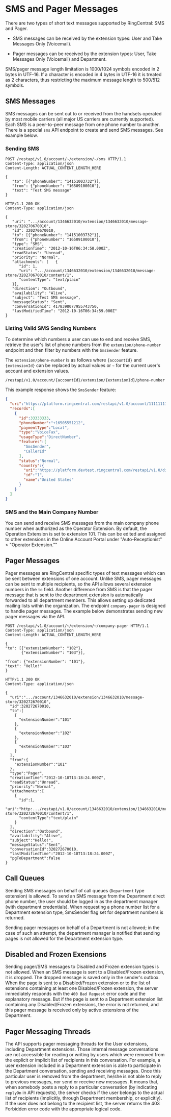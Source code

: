 # SMS and Pager Messages

There are two types of short text messages supported by RingCentral: SMS and Pager.

- SMS messages can be received by the extension types: User and Take Messages Only (Voicemail).

- Pager messages can be received by the extension types: User, Take Messages Only (Voicemail) and Department.

SMS/pager message length limitation is 1000/1024 symbols encoded in 2 bytes in UTF-16. If a character is encoded in 4 bytes in UTF-16 it is treated as 2 characters, thus restricting the maximum message length to 500/512 symbols.

## SMS Messages

SMS messages can be sent out to or received from the handsets operated by most mobile carriers (all major US carriers are currently supported). Each SMS is a peer-to-peer message from one phone number to another. There is a special `sms` API endpoint to create and send SMS messages. See example below.

### Sending SMS

```
POST /restapi/v1.0/account/~/extension/~/sms HTTP/1.1
Content-Type: application/json   
Content-Length: ACTUAL_CONTENT_LENGTH_HERE

{
   "to": [{"phoneNumber": "14151003732"}],
   "from": {"phoneNumber": "16509100010"}, 
   "text": "Test SMS message"
}   
```

```
HTTP/1.1 200 OK
Content-Type: application/json  

{
   "uri": ".../account/1346632010/extension/1346632010/message-store/320270670010",
   "id": 320270670010,
   "to": [{"phoneNumber": "14151003732"}],
   "from": {"phoneNumber": "16509100010"},
   "type": "SMS",
   "creationTime": "2012-10-16T06:34:58.000Z",
   "readStatus": "Unread",
   "priority": "Normal",
   "attachments": [   {
      "id": 1,
      "uri": ".../account/1346632010/extension/1346632010/message-store/320270670010/content/1",
      "contentType": "text/plain"
   }],
   "direction": "Outbound",
   "availability": "Alive",
   "subject": "Test SMS message",
   "messageStatus": "Sent",
   "conversationId": 4178398077955743750,
   "lastModifiedTime": "2012-10-16T06:34:59.000Z"
}
```

### Listing Valid SMS Sending Numbers

To determine which numbers a user can use to end and receive SMS, retrieve the user's list of phone numbers from the `extension/phone-number` endpoint and then filter by numbers with the `SmsSender` feature.

The `extension/phone-number` is as follows where `{accountId}` and `{extensionId}` can be replaced by actual values or `~` for the current user's account and extension values.

`/restapi/v1.0/account/{accountId}/extension/{extensionId}/phone-number`

This example response shows the `SmsSender` feature:

```json
{
  "uri":"https://platform.ringcentral.com/restapi/v1.0/account/11111111/extension/22222222/phone-number?page=1&perPage=100",
  "records":[
    {
      "id":33333333,
      "phoneNumber":"+16505551212",
      "paymentType":"Local",
      "type":"VoiceFax",
      "usageType":"DirectNumber",
      "features":[
        "SmsSender",
        "CallerId"
      ],
      "status":"Normal",
      "country":{
        "uri":"https://platform.devtest.ringcentral.com/restapi/v1.0/dictionary/country/1",
        "id":"1",
        "name":"United States"
      }
    }
  ]
}
```

### SMS and the Main Company Number

You can send and receive SMS messages from the main company phone number when authorized as the Operator Extension. By default, the Operation Extension is set to extension 101. This can be edited and assigned to other extensions in the Online Account Portal under "Auto-Receptionist" > "Operator Extension.""

## Pager Messages

Pager messages are RingCentral specific types of text messages which can be sent between extensions of one account. Unlike SMS, pager messages can be sent to multiple recipients, so the API allows several extension numbers in the `to` field. Another difference from SMS is that the pager message that is sent to the department extension is automatically forwarded to all department members. This allows setting up dedicated mailing lists within the organization. The endpoint `company-pager` is designed to handle pager messages. The example below demonstrates sending new pager messages via the API.

```
POST /restapi/v1.0/account/~/extension/~/company-pager HTTP/1.1
Content-Type: application/json
Content-Length: ACTUAL_CONTENT_LENGTH_HERE

{
"to": [{"extensionNumber": "102"}, 
       {"extensionNumber": "103"}],

"from": {"extensionNumber": "101"},
"text": "Hello!"
}
```

```                                            
HTTP/1.1 200 OK
Content-Type: application/json

{
  "uri":".../account/1346632010/extension/1346632010/message-store/320272670010",
  "id":320272670010,
  "to":[
    {
      "extensionNumber":"101"
    },
    {
      "extensionNumber":"102"
    },
    {
      "extensionNumber":"103"
    }
  ],
  "from":{
    "extensionNumber":"101"
  },
  "type":"Pager",
  "creationTime":"2012-10-18T13:18:24.000Z",
  "readStatus":"Unread",
  "priority":"Normal",
  "attachments":[
    {
      "id":1,
      "uri":"http:.../restapi/v1.0/account/1346632010/extension/1346632010/message-store/320272670010/content/1",
      "contentType":"text/plain"
    }
  ],
  "direction":"Outbound",
  "availability":"Alive",
  "subject":"Hello!",
  "messageStatus":"Sent",
  "conversationId":320272670010,
  "lastModifiedTime":"2012-10-18T13:18:24.000Z",
  "pgToDepartment":false
}
```

## Call Queues

Sending SMS messages on behalf of call queues (`Department` type extension) is allowed. To send an SMS message from the Department direct phone number, the user should be logged in as the department manager (with department credentials). When requesting a phone number list for a Department extension type, SmsSender flag set for department numbers is returned.

Sending pager messages on behalf of a Department is not allowed; in the case of such an attempt, the department manager is notified that sending pages is not allowed for the Department extension type.

## Disabled and Frozen Exensions

Sending pager/SMS messages to Disabled and Frozen extension types is not allowed. When an SMS message is sent to a Disabled/Frozen extension, it is dropped. The dropped message is saved only in the sender's outbox. When the page is sent to a Disabled/Frozen extension or to the list of extensions containing at least one Disabled/Frozen extension, the server immediately responds with the `400 Bad Request` error code and the explanatory message. But if the page is sent to a Department extension list containing any Disabled/Frozen extensions, the error is not returned, and this pager message is received only by active extensions of the Department.

## Pager Messaging Threads

The API supports pager messaging threads for the User extensions, including Department extensions. Those internal message conversations are not accessible for reading or writing by users which were removed from the explicit or implicit list of recipients in this conversation. For example, a user extension included in a Department extension is able to participate in the Department conversation, sending and receiving messages. Once this particular user is removed from the department, he/she is not able to reply to previous messages, nor send or receive new messages. It means that, when somebody posts a reply to a particular conversation (by indicating `replyOn` in API requests), the server checks if the user belongs to the actual list of recipients (implicitly, through Department membership, or explicitly). If the user does not belong to the recipient list, the server returns the 403 Forbidden error code with the appropriate logical code.
